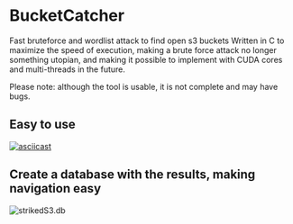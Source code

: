 # BucketCatcher

Fast bruteforce and wordlist attack to find open s3 buckets
Written in C to maximize the speed of execution, making a brute force attack no longer something utopian, and making it possible to implement with CUDA cores and multi-threads in the future.

Please note: although the tool is usable, it is not complete and may have bugs.

## Easy to use
[![asciicast](https://i.imgur.com/QdDU92O.png)](https://terminalizer.com/view/0d3e3bf34646)


## Create a database with the results, making navigation easy
![strikedS3.db](https://i.imgur.com/tlc5VcV.png)

